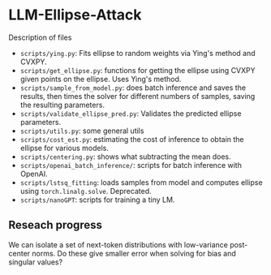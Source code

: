 # LLM-Ellipse-Attack

Description of files

- `scripts/ying.py`: Fits ellipse to random weights via Ying's method and CVXPY.
- `scripts/get_ellipse.py`: functions for getting the ellipse using CVXPY given points on the ellipse. Uses Ying's method.
- `scripts/sample_from_model.py`: does batch inference and saves the results, then times the solver for different numbers of samples, saving the resulting parameters.
- `scripts/validate_ellipse_pred.py`: Validates the predicted ellipse parameters.
- `scripts/utils.py`: some general utils
- `scripts/cost_est.py`: estimating the cost of inference to obtain the ellipse for various models.
- `scripts/centering.py`: shows what subtracting the mean does.
- `scripts/openai_batch_inference/`: scripts for batch inference with OpenAI.
- `scripts/lstsq_fitting`: loads samples from model and computes ellipse using `torch.linalg.solve`. Deprecated.
- `scripts/nanoGPT`: scripts for training a tiny LM.

## Reseach progress

We can isolate a set of next-token distributions with low-variance post-center norms.
Do these give smaller error when solving for bias and singular values?
